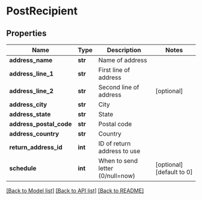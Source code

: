 # PostRecipient

## Properties
Name | Type | Description | Notes
------------ | ------------- | ------------- | -------------
**address_name** | **str** | Name of address | 
**address_line_1** | **str** | First line of address | 
**address_line_2** | **str** | Second line of address | [optional] 
**address_city** | **str** | City | 
**address_state** | **str** | State | 
**address_postal_code** | **str** | Postal code | 
**address_country** | **str** | Country | 
**return_address_id** | **int** | ID of return address to use | 
**schedule** | **int** | When to send letter (0/null&#x3D;now) | [optional] [default to 0]

[[Back to Model list]](../README.md#documentation-for-models) [[Back to API list]](../README.md#documentation-for-api-endpoints) [[Back to README]](../README.md)



